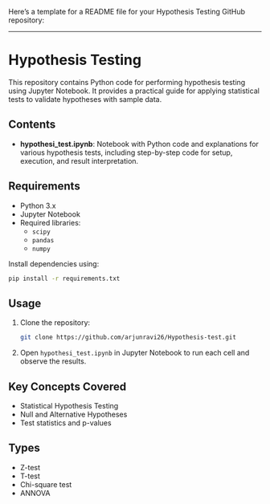 Here’s a template for a README file for your Hypothesis Testing GitHub repository:

---

# Hypothesis Testing

This repository contains Python code for performing hypothesis testing using Jupyter Notebook. It provides a practical guide for applying statistical tests to validate hypotheses with sample data.

## Contents

- **hypothesi_test.ipynb**: Notebook with Python code and explanations for various hypothesis tests, including step-by-step code for setup, execution, and result interpretation.

## Requirements

- Python 3.x
- Jupyter Notebook
- Required libraries:
  - `scipy`
  - `pandas`
  - `numpy`

Install dependencies using:
```bash
pip install -r requirements.txt
```

## Usage

1. Clone the repository:
   ```bash
   git clone https://github.com/arjunravi26/Hypothesis-test.git
   ```
2. Open `hypothesi_test.ipynb` in Jupyter Notebook to run each cell and observe the results.

## Key Concepts Covered

- Statistical Hypothesis Testing
- Null and Alternative Hypotheses
- Test statistics and p-values
## Types
- Z-test
- T-test
- Chi-square test
- ANNOVA

